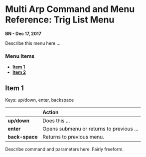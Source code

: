 # Multi Arp Command and Menu Reference: Trig List Menu


**BN - Dec 17, 2017**

Describe this menu here ...

### Menu Items

* [**Item 1**](#item-1)
* [**Item 2**](#item-2)

## **Item 1**

Keys: up/down, enter, backspace

|     | Action     |
| :------------- | :------------- |
| **up/down** |Does this ...|
| **enter** | Opens submenu or returns to previous ... |
| **back-space** | Returns to previous menu. |

Describe command and parameters here. Fairly freeform.

